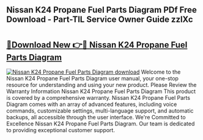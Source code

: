 ## Nissan K24 Propane Fuel Parts Diagram PDf Free Download - Part-TIL Service Owner Guide zzlXc

# <h2><a href="http://dfl3ct.blite.top/?on=Nissan+K24+Propane+Fuel+Parts+Diagram">🔗Download New 👉🔴 Nissan K24 Propane Fuel Parts Diagram</a></h2>

[![Nissan K24 Propane Fuel Parts Diagram download](https://i.imgur.com/lujVjoI.png)](http://dfl3ct.blite.top/?on=Nissan+K24+Propane+Fuel+Parts+Diagram)
Welcome to the Nissan K24 Propane Fuel Parts Diagram user manual, your one-stop resource for understanding and using your new product. Please Review the Warranty Information Nissan K24 Propane Fuel Parts Diagram This product is covered by a comprehensive warranty. Nissan K24 Propane Fuel Parts Diagram comes with an array of advanced features, including voice commands, customizable settings, multi-language support, and automatic backups, all accessible through the user interface. We're Committed to Excellence Nissan K24 Propane Fuel Parts Diagram. Our team is dedicated to providing exceptional customer support.
